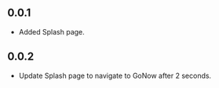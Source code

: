 ## 0.0.1

* Added Splash page.

## 0.0.2

* Update Splash page to navigate to GoNow after 2 seconds.
